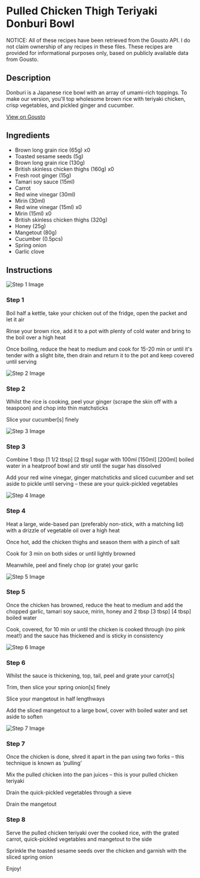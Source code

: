 # Pulled Chicken Thigh Teriyaki Donburi Bowl

NOTICE: All of these recipes have been retrieved from the Gousto API. I do not claim ownership of any recipes in these files. These recipes are provided for informational purposes only, based on publicly available data from Gousto.

## Description

Donburi is a Japanese rice bowl with an array of umami-rich toppings. To make our version, you'll top wholesome brown rice with teriyaki chicken, crisp vegetables, and pickled ginger and cucumber.

[View on Gousto](https://www.gousto.co.uk/recipes/cookbook/pulled-chicken-teriyaki-donburi-bowl)

## Ingredients

- Brown long grain rice (65g) x0
- Toasted sesame seeds (5g)
- Brown long grain rice (130g)
- British skinless chicken thighs (160g) x0
- Fresh root ginger (15g)
- Tamari soy sauce (15ml)
- Carrot
- Red wine vinegar (30ml)
- Mirin (30ml)
- Red wine vinegar (15ml) x0
- Mirin (15ml) x0
- British skinless chicken thighs (320g)
- Honey (25g)
- Mangetout (80g)
- Cucumber (0.5pcs)
- Spring onion
- Garlic clove

## Instructions

![Step 1 Image](https://production-media.gousto.co.uk/cms/recipe-step-image/1001.step1.new-x200.png)

### Step 1

Boil half a kettle, take your chicken out of the fridge, open the packet and let it air

Rinse your brown rice, add it to a pot with plenty of cold water and bring to the boil over a high heat

Once boiling, reduce the heat to medium and cook for 15-20 min or until it's tender with a slight bite, then drain and return it to the pot and keep covered until serving

![Step 2 Image](https://production-media.gousto.co.uk/cms/recipe-step-image/1001.-step-2-x200.jpg)

### Step 2

Whilst the rice is cooking, peel your ginger (scrape the skin off with a teaspoon) and chop into thin matchsticks

Slice your cucumber[s] finely

![Step 3 Image](https://production-media.gousto.co.uk/cms/recipe-step-image/1001..-step-3-x200.jpg)

### Step 3

Combine 1 tbsp <span class="text-purple">[1 1/2 tbsp]</span> <span class="text-danger">[2 tbsp]</span> sugar with 100ml<span class="text-purple"> [150ml]</span> <span class="text-danger">[200ml]</span> boiled water in a heatproof bowl and stir until the sugar has dissolved

Add your red wine vinegar, ginger matchsticks and sliced cucumber and set aside to pickle until serving – these are your quick-pickled vegetables

![Step 4 Image](https://production-media.gousto.co.uk/cms/recipe-step-image/step-4-1609324589475-x200.jpg)

### Step 4

Heat a large, wide-based pan (preferably non-stick, with a matching lid) with a drizzle of vegetable oil over a high heat

Once hot, add the chicken thighs and season them with a pinch of salt

Cook for 3 min on both sides or until lightly browned

Meanwhile, peel and finely chop (or grate) your garlic

![Step 5 Image](https://production-media.gousto.co.uk/cms/recipe-step-image/step-5-1609324593731-x200.jpg)

### Step 5

Once the chicken has browned, reduce the heat to medium and add the chopped garlic, tamari soy sauce, mirin, honey and 2 tbsp <span class="text-purple">[3 tbsp]</span><span class="text-danger"> [4 tbsp] </span>boiled water

Cook, covered, for 10 min or until the chicken is cooked through (no pink meat!) and the sauce has thickened and is sticky in consistency

![Step 6 Image](https://production-media.gousto.co.uk/cms/recipe-step-image/1001.-step-6-x200.jpg)

### Step 6

Whilst the sauce is thickening, top, tail, peel and grate your carrot[s]

Trim, then slice your spring onion[s] finely

Slice your mangetout in half lengthways

Add the sliced mangetout to a large bowl, cover with boiled water and set aside to soften

![Step 7 Image](https://production-media.gousto.co.uk/cms/recipe-step-image/1001.-step-7-x200.jpg)

### Step 7

Once the chicken is done, shred it apart in the pan using two forks – this technique is known as ‘pulling’

Mix the pulled chicken into the pan juices – this is your pulled chicken teriyaki

Drain the quick-pickled vegetables through a sieve

Drain the mangetout

### Step 8

Serve the pulled chicken teriyaki over the cooked rice, with the grated carrot, quick-pickled vegetables and mangetout to the side

Sprinkle the toasted sesame seeds over the chicken and garnish with the sliced spring onion

Enjoy!

